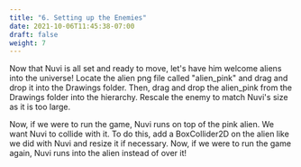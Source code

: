 ```yaml
---
title: "6. Setting up the Enemies"
date: 2021-10-06T11:45:38-07:00
draft: false
weight: 7
---
```


Now that Nuvi is all set and ready to move, let's have him welcome aliens into the universe! Locate the alien png file called "alien_pink" and drag and drop it into the Drawings folder. Then, drag and drop the alien_pink from the Drawings folder into the hierarchy. Rescale the enemy to match Nuvi's size as it is too large.

Now, if we were to run the game, Nuvi runs on top of the pink alien. We want Nuvi to collide with it. To do this, add a BoxCollider2D on the alien like we did with Nuvi and resize it if necessary. Now, if we were to run the game again, Nuvi runs into the alien instead of over it!
